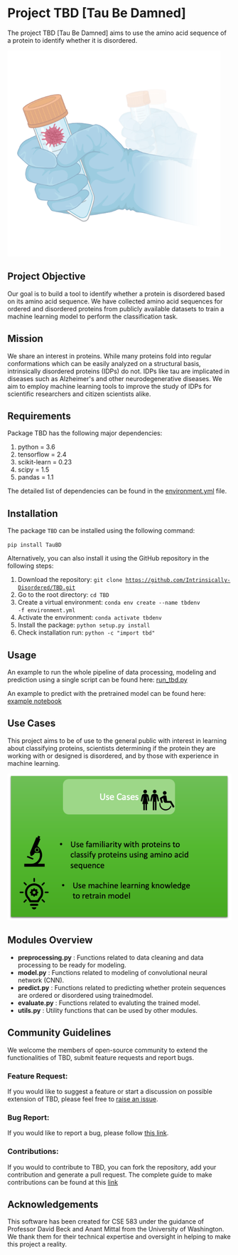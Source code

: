 # Project TBD [Tau Be Damned]

The project TBD [Tau Be Damned] aims to use the amino acid sequence of a protein to identify whether it is disordered.

![The TBD logo, nice isn't it?](doc/images/TBDlogo.png)

## Project Objective

Our goal is to build a tool to identify whether a protein is disordered based on its amino acid sequence. We have collected amino acid
sequences for ordered and disordered proteins from publicly available datasets to train a machine learning model to perform the
classification task.

## Mission

We share an interest in proteins.
While many proteins fold into regular conformations which can be easily analyzed on a structural basis, intrinsically disordered proteins
(IDPs) do not. IDPs like tau are implicated in diseases such as Alzheimer's and other neurodegenerative diseases. We aim to employ machine learning tools to improve the study of IDPs for scientific researchers and citizen scientists alike.

## Requirements

Package TBD has the following major dependencies:

1. python = 3.6
2. tensorflow = 2.4
3. scikit-learn = 0.23
4. scipy = 1.5
5. pandas = 1.1

The detailed list of dependencies can be found in the [environment.yml](environment.yml) file.


## Installation

The package `TBD` can be installed using the following command:

<code>pip install TauBD </code>

Alternatively, you can also install it using the GitHub repository in the following steps:

1. Download the repository: <code>git clone https://github.com/Intrinsically-Disordered/TBD.git</code>
2. Go to the root directory:  <code>cd TBD</code>
3. Create a virtual environment: <code>conda env create --name tbdenv -f environment.yml</code>
4. Activate the environment: <code>conda activate tbdenv</code>
5. Install the package: <code>python setup.py install</code>
6. Check installation run: <code>python -c "import tbd"</code>

## Usage

An example to run the whole pipeline of data processing, modeling and prediction using a single script can be found here: [run_tbd.py](doc/examples/run_tbd.py)

An example to predict with the pretrained model can be found here: [example notebook](doc/examples/example_of_how_to_predict_with_package.ipynb)

## Use Cases

This project aims to be of use to the general public with interest in learning about classifying proteins, scientists determining if the protein they are working with or designed is disordered, and by those with experience in machine learning.

![Use cases graphic](doc/images/use_cases.png)

## Modules Overview

* __preprocessing.py__         :  Functions related to data cleaning and data processing to be ready for modeling.
* __model.py__        :  Functions related to modeling of convolutional neural network (CNN).
* __predict.py__      :  Functions related to predicting whether protein sequences are ordered or disordered using trainedmodel.
* __evaluate.py__   :  Functions related to evaluting the trained model.
* __utils.py__   :  Utility functions that can be used by other modules.


## Community Guidelines

 We welcome the members of open-source community to extend the functionalities of TBD, submit feature requests and report bugs.

 ### Feature Request:
 If you would like to suggest a feature or start a discussion on possible extension of TBD, please feel free to <a href="https://github.com/Intrinsically-Disordered/TBD/issues/new">raise an issue</a>.

 ### Bug Report:
 If you would like to report a bug, please follow <a href="https://github.com/Intrinsically-Disordered/TBD/issues/new">this link</a>.

 ### Contributions:
 If you would to contribute to TBD, you can fork the repository, add your contribution and generate a pull request. The complete guide to make contributions can be found at this <a href="https://github.com/Intrinsically-Disordered/TBD/blob/main/CONTRIBUTIONS.md">link</a>

 ## Acknowledgements

This software has been created for CSE 583 under the guidance of Professor David Beck and Anant Mittal from the University of Washington. We thank them for their technical expertise and oversight in helping to make this project a reality.
